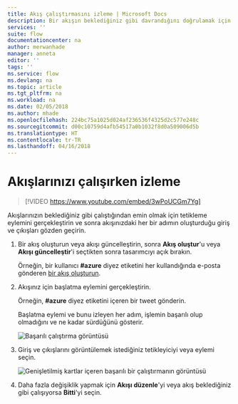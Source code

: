 ```yaml
---
title: Akış çalıştırmasını izleme | Microsoft Docs
description: Bir akışın beklediğiniz gibi davrandığını doğrulamak için her bir adıma ilişkin giriş ve çıkışları görüntüleyin.
services: ''
suite: flow
documentationcenter: na
author: merwanhade
manager: anneta
editor: ''
tags: ''
ms.service: flow
ms.devlang: na
ms.topic: article
ms.tgt_pltfrm: na
ms.workload: na
ms.date: 02/05/2018
ms.author: mhade
ms.openlocfilehash: 224bc75a1025d024af236536f4325d2c577e248c
ms.sourcegitcommit: d00c10759d4afb54517a0b1032f8d0a509006d5b
ms.translationtype: HT
ms.contentlocale: tr-TR
ms.lasthandoff: 04/16/2018
---
```

# <a name="watch-your-flows-in-action"></a>Akışlarınızı çalışırken izleme

>[!VIDEO https://www.youtube.com/embed/3wPoUCGm7Yg]

Akışlarınızın beklediğiniz gibi çalıştığından emin olmak için tetikleme eylemini gerçekleştirin ve sonra akışınızdaki her bir adımın oluşturduğu giriş ve çıkışları gözden geçirin.

1. Bir akış oluşturun veya akışı güncelleştirin, sonra **Akış oluştur**'u veya **Akışı güncelleştir**'i seçtikten sonra tasarımcıyı açık bırakın.

     Örneğin, bir kullanıcı **#azure** diyez etiketini her kullandığında e-posta gönderen [bir akış oluşturun](get-started-logic-flow.md).
1. Akışınız için başlatma eylemini gerçekleştirin.

    Örneğin, **#azure** diyez etiketini içeren bir tweet gönderin.

    Başlatma eylemi ve bunu izleyen her adım, işlemin başarılı olup olmadığını ve ne kadar sürdüğünü gösterir.

    ![Başarılı çalıştırma görüntüsü](./media/see-a-flow-run/successful-flow-run.png)
1. Giriş ve çıkışlarını görüntülemek istediğiniz tetikleyiciyi veya eylemi seçin.

    ![Genişletilmiş kartlar içeren başarılı bir çalıştırmanın görüntüsü](./media/see-a-flow-run/successful-flow-expanded-cards.png)
1. Daha fazla değişiklik yapmak için **Akışı düzenle**'yi veya akış beklediğiniz gibi çalışıyorsa **Bitti**'yi seçin.
